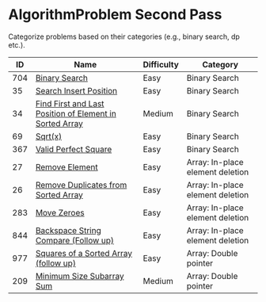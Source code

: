# AlgorithmProblem Second Pass
Categorize problems based on their categories (e.g., binary search, dp etc.).

ID | Name | Difficulty | Category
 ---- | ------------- | -------- | ------
704|[Binary Search](https://leetcode.com/problems/binary-search/)| Easy | Binary Search
35|[Search Insert Position](https://leetcode.com/problems/search-insert-position/)| Easy | Binary Search
34|[Find First and Last Position of Element in Sorted Array](https://leetcode.com/problems/find-first-and-last-position-of-element-in-sorted-array/)| Medium | Binary Search
69|[Sqrt(x)](https://leetcode.com/problems/sqrtx/)| Easy | Binary Search
367|[Valid Perfect Square](https://leetcode.com/problems/valid-perfect-square/)| Easy | Binary Search
27|[Remove Element](https://leetcode.com/problems/remove-element/)| Easy | Array: In-place element deletion
26|[Remove Duplicates from Sorted Array](https://leetcode.com/problems/remove-duplicates-from-sorted-array/)| Easy | Array: In-place element deletion
283|[Move Zeroes](https://leetcode.com/problems/move-zeroes/)| Easy | Array: In-place element deletion
844|[Backspace String Compare (Follow up)](https://leetcode.com/problems/backspace-string-compare/)| Easy | Array: In-place element deletion
977|[Squares of a Sorted Array (follow up)](https://leetcode.com/problems/squares-of-a-sorted-array/)| Easy | Array: Double pointer
209|[Minimum Size Subarray Sum](https://leetcode.com/problems/minimum-size-subarray-sum/)| Medium | Array: Double pointer